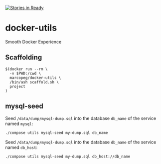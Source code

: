 [![Stories in Ready](https://badge.waffle.io/marcopeg/docker-utils.png?label=ready&title=Ready)](https://waffle.io/marcopeg/docker-utils)

# docker-utils
Smooth Docker Experience

## Scaffolding

```
$(docker run --rm \
  -v $PWD:/cwd \
  marcopeg/docker-utils \
  /bin/ash scaffold.sh \
  project
)
```

## mysql-seed

Seed `/data/dump/mysql-dump.sql` into the database `db_name` of the service named `mysql`:

```
./compose utils mysql-seed my-dump.sql db_name
```

Seed `/data/dump/mysql-dump.sql` into the database `db_name` of the service named `db_host`:

```
./compose utils mysql-seed my-dump.sql db_host://db_name
```
